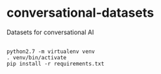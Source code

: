 # conversational-datasets
Datasets for conversational AI


##

```
python2.7 -m virtualenv venv
. venv/bin/activate
pip install -r requirements.txt
```
